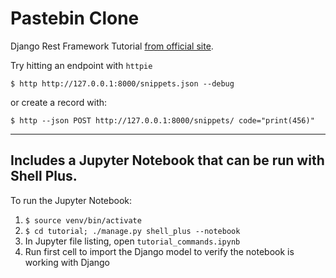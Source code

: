 # Pastebin Clone #

Django Rest Framework Tutorial [from official site](https://www.django-rest-framework.org/tutorial/1-serialization/).

Try hitting an endpoint with `httpie`

`$ http http://127.0.0.1:8000/snippets.json --debug`

or create a record with:

`$ http --json POST http://127.0.0.1:8000/snippets/ code="print(456)"`


---
## Includes a Jupyter Notebook that can be run with Shell Plus.

To run the Jupyter Notebook:

1. `$ source venv/bin/activate`
2. `$ cd tutorial; ./manage.py shell_plus --notebook`
3. In Jupyter file listing, open `tutorial_commands.ipynb`
4. Run first cell to import the Django model to verify the notebook is working with Django
